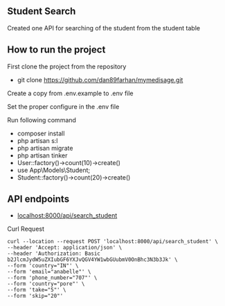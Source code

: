 
## Student Search

Created one API for searching of the student from the student table

## How to run the project

First clone the project from the repository

- git clone https://github.com/dan89farhan/mymedisage.git

Create a copy from .env.example to .env file

Set the proper configure in the .env file

Run following command
- composer install
- php artisan s:l
- php artisan migrate
- php artisan tinker
- User::factory()->count(10)->create()
- use App\Models\Student;
- Student::factory()->count(20)->create()

## API endpoints
- [localhost:8000/api/search_student](http://localhost:8000/api/search_student)

Curl Request

    curl --location --request POST 'localhost:8000/api/search_student' \
    --header 'Accept: application/json' \
    --header 'Authorization: Basic b2JlcmJydW5uZXIubGF6YXJvQGV4YW1wbGUubmV0OnBhc3N3b3Jk' \
    --form 'country="IN"' \
    --form 'email="anabelle"' \
    --form 'phone_number="707"' \
    --form 'country="pore"' \
    --form 'take="5"' \
    --form 'skip="20"'

